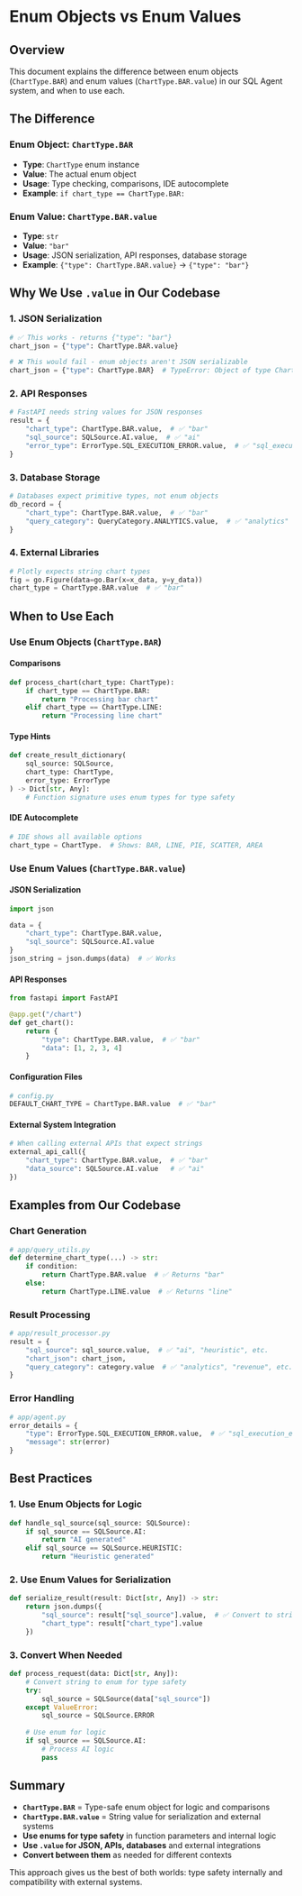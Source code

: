 # Enum Objects vs Enum Values

## Overview

This document explains the difference between enum objects (`ChartType.BAR`) and enum values (`ChartType.BAR.value`) in our SQL Agent system, and when to use each.

## The Difference

### **Enum Object: `ChartType.BAR`**
- **Type**: `ChartType` enum instance
- **Value**: The actual enum object
- **Usage**: Type checking, comparisons, IDE autocomplete
- **Example**: `if chart_type == ChartType.BAR:`

### **Enum Value: `ChartType.BAR.value`**
- **Type**: `str`
- **Value**: `"bar"`
- **Usage**: JSON serialization, API responses, database storage
- **Example**: `{"type": ChartType.BAR.value}` → `{"type": "bar"}`

## Why We Use `.value` in Our Codebase

### **1. JSON Serialization**
```python
# ✅ This works - returns {"type": "bar"}
chart_json = {"type": ChartType.BAR.value}

# ❌ This would fail - enum objects aren't JSON serializable
chart_json = {"type": ChartType.BAR}  # TypeError: Object of type ChartType is not JSON serializable
```

### **2. API Responses**
```python
# FastAPI needs string values for JSON responses
result = {
    "chart_type": ChartType.BAR.value,  # ✅ "bar"
    "sql_source": SQLSource.AI.value,  # ✅ "ai"
    "error_type": ErrorType.SQL_EXECUTION_ERROR.value,  # ✅ "sql_execution_error"
}
```

### **3. Database Storage**
```python
# Databases expect primitive types, not enum objects
db_record = {
    "chart_type": ChartType.BAR.value,  # ✅ "bar"
    "query_category": QueryCategory.ANALYTICS.value,  # ✅ "analytics"
}
```

### **4. External Libraries**
```python
# Plotly expects string chart types
fig = go.Figure(data=go.Bar(x=x_data, y=y_data))
chart_type = ChartType.BAR.value  # ✅ "bar"
```

## When to Use Each

### **Use Enum Objects (`ChartType.BAR`)**

#### **Comparisons**
```python
def process_chart(chart_type: ChartType):
    if chart_type == ChartType.BAR:
        return "Processing bar chart"
    elif chart_type == ChartType.LINE:
        return "Processing line chart"
```

#### **Type Hints**
```python
def create_result_dictionary(
    sql_source: SQLSource,
    chart_type: ChartType,
    error_type: ErrorType
) -> Dict[str, Any]:
    # Function signature uses enum types for type safety
```

#### **IDE Autocomplete**
```python
# IDE shows all available options
chart_type = ChartType.  # Shows: BAR, LINE, PIE, SCATTER, AREA
```

### **Use Enum Values (`ChartType.BAR.value`)**

#### **JSON Serialization**
```python
import json

data = {
    "chart_type": ChartType.BAR.value,
    "sql_source": SQLSource.AI.value
}
json_string = json.dumps(data)  # ✅ Works
```

#### **API Responses**
```python
from fastapi import FastAPI

@app.get("/chart")
def get_chart():
    return {
        "type": ChartType.BAR.value,  # ✅ "bar"
        "data": [1, 2, 3, 4]
    }
```

#### **Configuration Files**
```python
# config.py
DEFAULT_CHART_TYPE = ChartType.BAR.value  # ✅ "bar"
```

#### **External System Integration**
```python
# When calling external APIs that expect strings
external_api_call({
    "chart_type": ChartType.BAR.value,  # ✅ "bar"
    "data_source": SQLSource.AI.value   # ✅ "ai"
})
```

## Examples from Our Codebase

### **Chart Generation**
```python
# app/query_utils.py
def determine_chart_type(...) -> str:
    if condition:
        return ChartType.BAR.value  # ✅ Returns "bar"
    else:
        return ChartType.LINE.value  # ✅ Returns "line"
```

### **Result Processing**
```python
# app/result_processor.py
result = {
    "sql_source": sql_source.value,  # ✅ "ai", "heuristic", etc.
    "chart_json": chart_json,
    "query_category": category.value  # ✅ "analytics", "revenue", etc.
}
```

### **Error Handling**
```python
# app/agent.py
error_details = {
    "type": ErrorType.SQL_EXECUTION_ERROR.value,  # ✅ "sql_execution_error"
    "message": str(error)
}
```

## Best Practices

### **1. Use Enum Objects for Logic**
```python
def handle_sql_source(sql_source: SQLSource):
    if sql_source == SQLSource.AI:
        return "AI generated"
    elif sql_source == SQLSource.HEURISTIC:
        return "Heuristic generated"
```

### **2. Use Enum Values for Serialization**
```python
def serialize_result(result: Dict[str, Any]) -> str:
    return json.dumps({
        "sql_source": result["sql_source"].value,  # ✅ Convert to string
        "chart_type": result["chart_type"].value
    })
```

### **3. Convert When Needed**
```python
def process_request(data: Dict[str, Any]):
    # Convert string to enum for type safety
    try:
        sql_source = SQLSource(data["sql_source"])
    except ValueError:
        sql_source = SQLSource.ERROR
    
    # Use enum for logic
    if sql_source == SQLSource.AI:
        # Process AI logic
        pass
```

## Summary

- **`ChartType.BAR`** = Type-safe enum object for logic and comparisons
- **`ChartType.BAR.value`** = String value for serialization and external systems
- **Use enums for type safety** in function parameters and internal logic
- **Use `.value` for JSON, APIs, databases** and external integrations
- **Convert between them** as needed for different contexts

This approach gives us the best of both worlds: type safety internally and compatibility with external systems.
